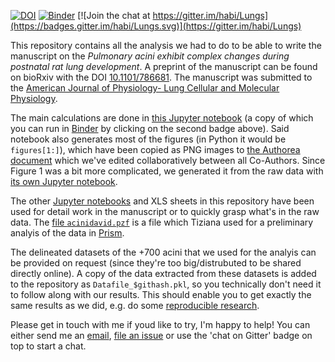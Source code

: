 [![DOI](https://zenodo.org/badge/140433592.svg)](https://zenodo.org/badge/latestdoi/140433592)
[![Binder](https://mybinder.org/badge_logo.svg)](https://mybinder.org/v2/gh/habi/acinar-analysis/master)
[![Join the chat at https://gitter.im/habi/Lungs](https://badges.gitter.im/habi/Lungs.svg)](https://gitter.im/habi/Lungs)

This repository contains all the analysis we had to do to be able to write the manuscript on the *Pulmonary acini exhibit complex changes during postnatal rat lung development*.
A preprint of the manuscript can be found on bioRxiv with the DOI [10.1101/786681](https://doi.org/10.1101/786681).
The manuscript was submitted to the [American Journal of Physiology- Lung Cellular and Molecular Physiology](https://journals.physiology.org/journal/ajplung).

The main calculations are done in [this Jupyter notebook](Analysis.ipynb) (a copy of which you can run in [Binder](https://mybinder.org/) by clicking on the second badge above).
Said notebook also generates most of the figures (in Python it would be `figures[1:]`), which have been copied as PNG images to [the Authorea document](https://www.authorea.com/274247/47HwqAxume3L2xkLOsg_SQ) which we've edited collaboratively between all Co-Authors.
Since Figure 1 was a bit more complicated, we generated it from the raw data with [its own Jupyter notebook](https://github.com/habi/acinar-analysis/blob/master/MicroscopyFigure.ipynb).

The other [Jupyter notebooks](http://jupyter.org) and XLS sheets in this repository have been used for detail work in the manuscript or to quickly grasp what's in the raw data.
The [file `acinidavid.pzf`](https://github.com/habi/acinar-analysis/blob/master/acinidavid.pzf) is a file which Tiziana used for a preliminary analyis of the data in [Prism](https://www.graphpad.com/scientific-software/prism/).

The delineated datasets of the +700 acini that we used for the analyis can be provided on request (since they're too big/distrubuted to be shared directly online).
A copy of the data extracted from these datasets is added to the repository as `Datafile_$githash.pkl`, so you technically don't need it to follow along with our results.
This should enable you to get exactly the same results as we did, e.g. do some [reproducible research](https://en.wikipedia.org/wiki/Reproducibility#Reproducible_research).

Please get in touch with me if youd like to try, I'm happy to help!
You can either send me an [email](https://www.anatomie.unibe.ch/haberthu), [file an issue](https://github.com/habi/Zebra-Fish-Gills/issues) or use the 'chat on Gitter' badge on top to start a chat.
